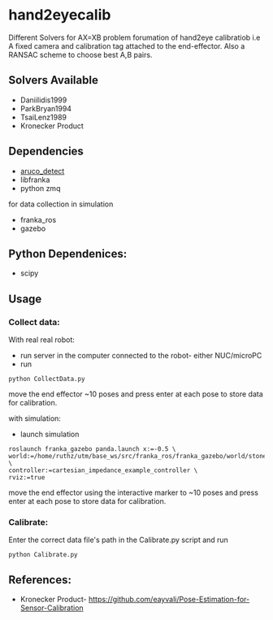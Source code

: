 # hand2eyecalib
Different Solvers for AX=XB problem forumation of hand2eye calibratiob i.e A fixed camera and calibration tag attached to the end-effector. Also a RANSAC scheme to choose best A,B pairs. 


## Solvers Available 
- Daniilidis1999
- ParkBryan1994
- TsaiLenz1989
- Kronecker Product


## Dependencies
- [aruco_detect](http://wiki.ros.org/aruco_detect)
- libfranka
- python zmq

for data collection in simulation 
- franka_ros 
- gazebo 

## Python Dependenices:
- scipy

## Usage 

### Collect data: 
With real real robot:

- run server in the computer connected to the robot- either NUC/microPC 
- run 
```
python CollectData.py
```
move the end effector ~10 poses and press enter at each pose to store data for calibration. 

with simulation: 
- launch simulation 

```
roslaunch franka_gazebo panda.launch x:=-0.5 \
world:=/home/ruthz/utm/base_ws/src/franka_ros/franka_gazebo/world/stone.sdf \
controller:=cartesian_impedance_example_controller \
rviz:=true
```
move the end effector using the interactive marker to ~10 poses and press enter at each pose to store data for calibration.

### Calibrate: 
Enter the correct data file's path in the Calibrate.py script and run

```
python Calibrate.py
```


## References: 
-  Kronecker Product- https://github.com/eayvali/Pose-Estimation-for-Sensor-Calibration

